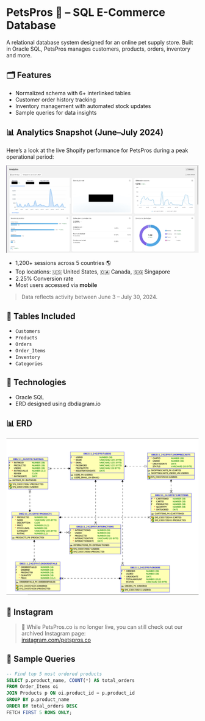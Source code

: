 # PetsPros 🐶 – SQL E-Commerce Database

A relational database system designed for an online pet supply store. Built in Oracle SQL, PetsPros manages customers, products, orders, inventory and more.

## 🗂️ Features

- Normalized schema with 6+ interlinked tables
- Customer order history tracking
- Inventory management with automated stock updates
- Sample queries for data insights

## 📊 Analytics Snapshot (June–July 2024)

Here’s a look at the live Shopify performance for PetsPros during a peak operational period:

![Analytics Dashboard](./media/PetsPros_analytics.jpg)

- 1,200+ sessions across 5 countries 🌎
- Top locations: 🇺🇸 United States, 🇨🇦 Canada, 🇸🇬 Singapore
- 2.25% Conversion rate
- Most users accessed via **mobile**

> Data reflects activity between June 3 – July 30, 2024.

## 🧩 Tables Included

- `Customers`
- `Products`
- `Orders`
- `Order_Items`
- `Inventory`
- `Categories`

## 🧪 Technologies

- Oracle SQL
- ERD designed using dbdiagram.io

## 📊 ERD

![PetsPros ERD](./PetsPros_ERD.png)

## 🤩 Instagram

> 🐾 While PetsPros.co is no longer live, you can still check out our archived Instagram page:  
[instagram.com/petspros.co](https://www.instagram.com/petspros.co)

## 🧾 Sample Queries

```sql
-- Find top 5 most ordered products
SELECT p.product_name, COUNT(*) AS total_orders
FROM Order_Items oi
JOIN Products p ON oi.product_id = p.product_id
GROUP BY p.product_name
ORDER BY total_orders DESC
FETCH FIRST 5 ROWS ONLY;
